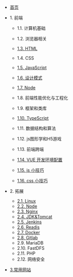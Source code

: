* [首页](/)

* 1\. 前端
  * 1.1. 计算机基础
  * 1.2. 浏览器相关
  * [1.3. HTML](1-frond/1.3-HTML)
  * 1.4. CSS

  * [1.5. JavaScript](1-frond/1.5-JavaScript)

  * [1.6. 设计模式](1-frond/1.6-设计模式)
  * [1.7. Node](1-frond/1.7-Node)

  * 1.8. 前端性能优化与工程化
  * 1.9. 框架和类库
  * [1.10. TypeScript](1-frond/1.10-TypeScript)

  * 1.11. 数据结构和算法
  * 1.12. js图形学和H5游戏
  * 1.13. 前端跨端
  * [1.14. VUE 开发环境配置](1-frond/1.14-VUE开发环境配置)
  * [1.15. js 小技巧](1-frond/1.15-JS小技巧)
  * [1.16. css 小技巧](1-frond/1.16-CSS小技巧)

* 2\. 拓展
  * [2.1. Linux](2-extend/2.1-Linux)
  * [2.2. Node](2-extend/2.2-Node)
  * [2.3. Nginx](2-extend/2.3-Nginx)
  * [2.4. JDK&Tomcat](2-extend/2.4-JDK&Tomcat)
  * [2.5. Jenkins](2-extend/2.5-Jenkins)
  * [2.6. Readis](2-extend/2.6-Readis)
  * [2.7. Docker](2-extend/2.7-Docker)
  * [2.8. Gitlab](2-extend/2.8-Gitlab)
  * 2.9. MariaDB
  * 2.10. FastDFS
  * 2.11. PHP
  * 2.12. 网络安全

* [3.常用网站](3-website/index)
